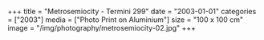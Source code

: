 +++
title = "Metrosemiocity - Termini 299"
date = "2003-01-01"
categories = ["2003"]
media = ["Photo Print on Aluminium"]
size = "100 x 100 cm"
image = "/img/photography/metrosemiocity-02.jpg"
+++
